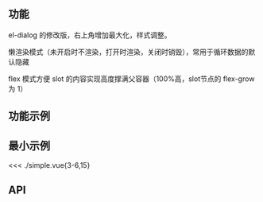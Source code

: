 ## 功能

el-dialog 的修改版，右上角增加最大化，样式调整。

懒渲染模式（未开启时不渲染，打开时渲染，关闭时销毁），常用于循环数据的默认隐藏

flex 模式方便 slot 的内容实现高度撑满父容器（100%高，slot节点的 flex-grow 为 1）

## 功能示例

<Example />

## 最小示例

<<< ./simple.vue{3-6,15}

## API

<Usage />

<script setup>
import Example from "./example.vue";
import Usage from "./usage.vue";
</script>